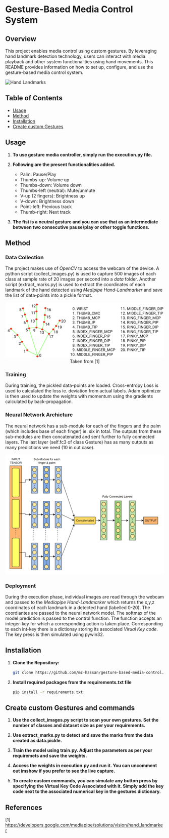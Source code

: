 # Gesture-Based Media Control System

## Overview

This project enables media control using custom gestures. By leveraging hand landmark detection technology, users can interact with media playback and other system functionalities using hand movements. This README provides information on how to set up, configure, and use the gesture-based media control system.

<div style="align: center;">
  <img src="image-2.png" alt="Hand Landmarks" width="550"/>
</div>

## Table of Contents

- [Usage](#usage)
- [Method](#method)
- [Installation](#installation)
- [Create custom Gestures](#create-custom-gestures-and-commands)

## Usage

1. **To use gesture media controller, simply run the execution.py file.**

2. **Following are the present functionalities added.**
    - Palm: Pause/Play
    - Thumbs-up: Volume up
    - Thumbs-down: Volume down
    - Thumbs-left (neutral): Mute/unmute
    - V-up (2 fingers): Brightness up
    - V-down: Brightness down
    - Point-left: Previous track
    - Thumb-right: Next track

3. **The fist is a neutral gesture and you can use that as an intermediate between two consecutive pause/play or other toggle functions.**

## Method

### Data Collection

The project makes use of *OpenCV* to access the webcam of the device. A python script (collect_images.py) is used to capture 500 images of each class at sample rate of 20 images per second into a *data* folder. Another script (extract_marks.py) is used to extract the coordinates of each landmark of the hand detected using *Medipipe Hand-Landmarker* and save the list of data-points into a pickle format.

<div style="text-align: center;">
  <img src="image.png" alt="Hand Landmarks" width="550"/>
</div>

<div style="text-align: center;"> Taken from [1] </div>

### Training

During training, the pickled data-points are loaded. Cross-entropy Loss is used to calculated the loss ie. deviation from actual labels. Adam optimizer is then used to update the weights with momentum using the gradients calculated by back-propagation.

### Neural Network Archicture

The neural network has a sub-module for each of the fingers and the palm (which includes base of each finger) ie. six in total. The outputs from these sub-modules are then concatenated and sent further to fully connected layers. The last layer (self.fc3 of class Gesture) has as many outputs as many predictions we need (10 in out case).

<div style="text-align: center;">
  <img src="image-1.png" alt="Hand Landmarks" width="600"/>
</div>


### Deployment

During the execution phase, individual images are read through the webcam and passed to the *Mediapipe Hand-Landmarker* which returns the x,y,z coordinates of each landmark in a detected hand (labelled 0-20). The coordiantes are passed to the neural network model. The softmax of the model prediction is passed to the control function. The function accepts an integer-key for which a corresponding action is taken place. Corresponding to each int-key there is a dictionay storing its associated *Virual Key code*. The key press is then simulated using pywin32. 

## Installation

1. **Clone the Repository:**
   ```bash
   git clone https://github.com/mz-hassan/gesture-based-media-control.git

2. **Install required packages from the requirements.txt file**
   ```bash
   pip install -r requirements.txt

## Create custom Gestures and commands

1. **Use the collect_images.py script to scan your own gestures. Set the number of classes and dataset size as per your requirements.**

2. **Use extract_marks.py to detect and save the marks from the data created as data.pickle.**

3. **Train the model using train.py. Adjust the parameters as per your requiremets and save the weights.**

4. **Access the weights in execution.py and run it. You can uncomment out imshow if you prefer to see the live capture.**

5. **To create custom commands, you can simulate any button press by specifying the Virtual Key Code Associated with it. Simply add the key code next to the associated numerical key in the gestures dictionary.**

## References

[1] https://developers.google.com/mediapipe/solutions/vision/hand_landmarker
